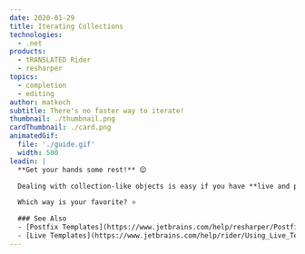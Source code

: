 ```yaml
---
date: 2020-01-29
title: Iterating Collections
technologies:
  - .net
products:
  - tRANSLATED Rider
  - resharper
topics:
  - completion
  - editing
author: matkoch
subtitle: There's no faster way to iterate!
thumbnail: ./thumbnail.png
cardThumbnail: ./card.png
animatedGif:
  file: './guide.gif'
  width: 500
leadin: |
  **Get your hands some rest!** 😌

  Dealing with collection-like objects is easy if you have **live and postfix templates** at your finger tips. Either write `foreach` as a single word, or add `.foreach` at the end of your collection object. Then, just hit **TAB** and confirm the different hotspot variables: collection object (only live template), type name vs. `var` keyword, and the iteration variable name. In most cases, the **variable name can already be inferred** from the collection object name. Good naming pays off! 😉

  Which way is your favorite? ⭐️

  ### See Also
  - [Postfix Templates](https://www.jetbrains.com/help/resharper/Postfix_Templates.html)
  - [Live Templates](https://www.jetbrains.com/help/rider/Using_Live_Templates.html)
---
```


